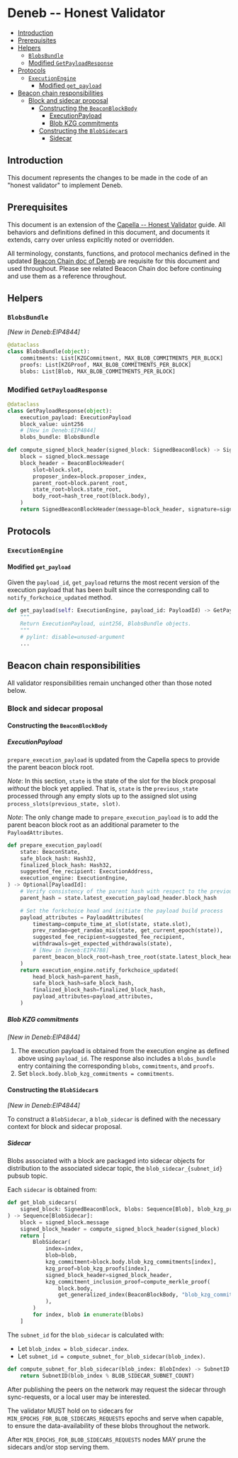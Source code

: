 # Deneb -- Honest Validator

<!-- mdformat-toc start --slug=github --no-anchors --maxlevel=6 --minlevel=2 -->

- [Introduction](#introduction)
- [Prerequisites](#prerequisites)
- [Helpers](#helpers)
  - [`BlobsBundle`](#blobsbundle)
  - [Modified `GetPayloadResponse`](#modified-getpayloadresponse)
- [Protocols](#protocols)
  - [`ExecutionEngine`](#executionengine)
    - [Modified `get_payload`](#modified-get_payload)
- [Beacon chain responsibilities](#beacon-chain-responsibilities)
  - [Block and sidecar proposal](#block-and-sidecar-proposal)
    - [Constructing the `BeaconBlockBody`](#constructing-the-beaconblockbody)
      - [ExecutionPayload](#executionpayload)
      - [Blob KZG commitments](#blob-kzg-commitments)
    - [Constructing the `BlobSidecar`s](#constructing-the-blobsidecars)
      - [Sidecar](#sidecar)

<!-- mdformat-toc end -->

## Introduction

This document represents the changes to be made in the code of an "honest
validator" to implement Deneb.

## Prerequisites

This document is an extension of the
[Capella -- Honest Validator](../capella/validator.md) guide. All behaviors and
definitions defined in this document, and documents it extends, carry over
unless explicitly noted or overridden.

All terminology, constants, functions, and protocol mechanics defined in the
updated [Beacon Chain doc of Deneb](./beacon-chain.md) are requisite for this
document and used throughout. Please see related Beacon Chain doc before
continuing and use them as a reference throughout.

## Helpers

### `BlobsBundle`

*[New in Deneb:EIP4844]*

```python
@dataclass
class BlobsBundle(object):
    commitments: List[KZGCommitment, MAX_BLOB_COMMITMENTS_PER_BLOCK]
    proofs: List[KZGProof, MAX_BLOB_COMMITMENTS_PER_BLOCK]
    blobs: List[Blob, MAX_BLOB_COMMITMENTS_PER_BLOCK]
```

### Modified `GetPayloadResponse`

```python
@dataclass
class GetPayloadResponse(object):
    execution_payload: ExecutionPayload
    block_value: uint256
    # [New in Deneb:EIP4844]
    blobs_bundle: BlobsBundle
```

```python
def compute_signed_block_header(signed_block: SignedBeaconBlock) -> SignedBeaconBlockHeader:
    block = signed_block.message
    block_header = BeaconBlockHeader(
        slot=block.slot,
        proposer_index=block.proposer_index,
        parent_root=block.parent_root,
        state_root=block.state_root,
        body_root=hash_tree_root(block.body),
    )
    return SignedBeaconBlockHeader(message=block_header, signature=signed_block.signature)
```

## Protocols

### `ExecutionEngine`

#### Modified `get_payload`

Given the `payload_id`, `get_payload` returns the most recent version of the
execution payload that has been built since the corresponding call to
`notify_forkchoice_updated` method.

```python
def get_payload(self: ExecutionEngine, payload_id: PayloadId) -> GetPayloadResponse:
    """
    Return ExecutionPayload, uint256, BlobsBundle objects.
    """
    # pylint: disable=unused-argument
    ...
```

## Beacon chain responsibilities

All validator responsibilities remain unchanged other than those noted below.

### Block and sidecar proposal

#### Constructing the `BeaconBlockBody`

##### ExecutionPayload

`prepare_execution_payload` is updated from the Capella specs to provide the
parent beacon block root.

*Note*: In this section, `state` is the state of the slot for the block proposal
_without_ the block yet applied. That is, `state` is the `previous_state`
processed through any empty slots up to the assigned slot using
`process_slots(previous_state, slot)`.

*Note*: The only change made to `prepare_execution_payload` is to add the parent
beacon block root as an additional parameter to the `PayloadAttributes`.

```python
def prepare_execution_payload(
    state: BeaconState,
    safe_block_hash: Hash32,
    finalized_block_hash: Hash32,
    suggested_fee_recipient: ExecutionAddress,
    execution_engine: ExecutionEngine,
) -> Optional[PayloadId]:
    # Verify consistency of the parent hash with respect to the previous execution payload header
    parent_hash = state.latest_execution_payload_header.block_hash

    # Set the forkchoice head and initiate the payload build process
    payload_attributes = PayloadAttributes(
        timestamp=compute_time_at_slot(state, state.slot),
        prev_randao=get_randao_mix(state, get_current_epoch(state)),
        suggested_fee_recipient=suggested_fee_recipient,
        withdrawals=get_expected_withdrawals(state),
        # [New in Deneb:EIP4788]
        parent_beacon_block_root=hash_tree_root(state.latest_block_header),
    )
    return execution_engine.notify_forkchoice_updated(
        head_block_hash=parent_hash,
        safe_block_hash=safe_block_hash,
        finalized_block_hash=finalized_block_hash,
        payload_attributes=payload_attributes,
    )
```

##### Blob KZG commitments

*[New in Deneb:EIP4844]*

1. The execution payload is obtained from the execution engine as defined above
   using `payload_id`. The response also includes a `blobs_bundle` entry
   containing the corresponding `blobs`, `commitments`, and `proofs`.
2. Set `block.body.blob_kzg_commitments = commitments`.

#### Constructing the `BlobSidecar`s

*[New in Deneb:EIP4844]*

To construct a `BlobSidecar`, a `blob_sidecar` is defined with the necessary
context for block and sidecar proposal.

##### Sidecar

Blobs associated with a block are packaged into sidecar objects for distribution
to the associated sidecar topic, the `blob_sidecar_{subnet_id}` pubsub topic.

Each `sidecar` is obtained from:

```python
def get_blob_sidecars(
    signed_block: SignedBeaconBlock, blobs: Sequence[Blob], blob_kzg_proofs: Sequence[KZGProof]
) -> Sequence[BlobSidecar]:
    block = signed_block.message
    signed_block_header = compute_signed_block_header(signed_block)
    return [
        BlobSidecar(
            index=index,
            blob=blob,
            kzg_commitment=block.body.blob_kzg_commitments[index],
            kzg_proof=blob_kzg_proofs[index],
            signed_block_header=signed_block_header,
            kzg_commitment_inclusion_proof=compute_merkle_proof(
                block.body,
                get_generalized_index(BeaconBlockBody, "blob_kzg_commitments", index),
            ),
        )
        for index, blob in enumerate(blobs)
    ]
```

The `subnet_id` for the `blob_sidecar` is calculated with:

- Let `blob_index = blob_sidecar.index`.
- Let `subnet_id = compute_subnet_for_blob_sidecar(blob_index)`.

```python
def compute_subnet_for_blob_sidecar(blob_index: BlobIndex) -> SubnetID:
    return SubnetID(blob_index % BLOB_SIDECAR_SUBNET_COUNT)
```

After publishing the peers on the network may request the sidecar through
sync-requests, or a local user may be interested.

The validator MUST hold on to sidecars for
`MIN_EPOCHS_FOR_BLOB_SIDECARS_REQUESTS` epochs and serve when capable, to ensure
the data-availability of these blobs throughout the network.

After `MIN_EPOCHS_FOR_BLOB_SIDECARS_REQUESTS` nodes MAY prune the sidecars
and/or stop serving them.

